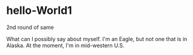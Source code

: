 # hello-World1
2nd round of same

What can I possibly say about myself.  I'm an Eagle, but not one that is in Alaska.  At the moment, I'm in mid-western U.S.
